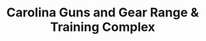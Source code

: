 ---
title: "Carolina Guns and Gear Range & Training Complex"
url: /franklinville/carolina-guns-and-gear-range-und-training-complex/
shop: Waffen
---